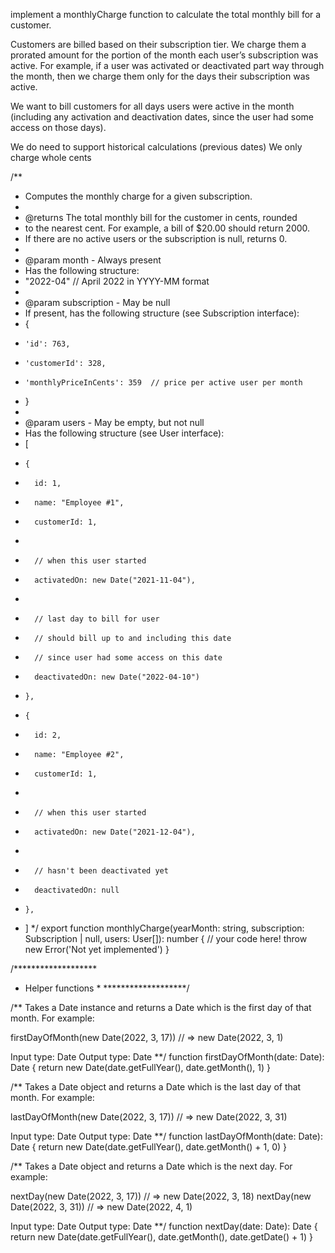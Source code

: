 implement a monthlyCharge function to calculate the total monthly bill for a customer.

Customers are billed based on their subscription tier. We charge them a prorated amount for the portion of the month each user’s subscription was active. For example, if a user was activated or deactivated part way through the month, then we charge them only for the days their subscription was active.

We want to bill customers for all days users were active in the month (including any activation and deactivation dates, since the user had some access on those days).

We do need to support historical calculations (previous dates)
We only charge whole cents


/**
 * Computes the monthly charge for a given subscription.
 *
 * @returns The total monthly bill for the customer in cents, rounded
 * to the nearest cent. For example, a bill of $20.00 should return 2000.
 * If there are no active users or the subscription is null, returns 0.
 *
 * @param month - Always present
 *   Has the following structure:
 *   "2022-04"  // April 2022 in YYYY-MM format
 *
 * @param subscription - May be null
 *   If present, has the following structure (see Subscription interface):
 *   {
 *     'id': 763,
 *     'customerId': 328,
 *     'monthlyPriceInCents': 359  // price per active user per month
 *   }
 *
 * @param users - May be empty, but not null
 *   Has the following structure (see User interface):
 *   [
 *     {
 *       id: 1,
 *       name: "Employee #1",
 *       customerId: 1,
 *  
 *       // when this user started
 *       activatedOn: new Date("2021-11-04"),
 *  
 *       // last day to bill for user
 *       // should bill up to and including this date
 *       // since user had some access on this date
 *       deactivatedOn: new Date("2022-04-10")
 *     },
 *     {
 *       id: 2,
 *       name: "Employee #2",
 *       customerId: 1,
 *  
 *       // when this user started
 *       activatedOn: new Date("2021-12-04"),
 *  
 *       // hasn't been deactivated yet
 *       deactivatedOn: null
 *     },
 *   ]
 */
export function monthlyCharge(yearMonth: string, subscription: Subscription | null, users: User[]): number {
  // your code here!
  throw new Error('Not yet implemented')
}

/*******************
* Helper functions *
*******************/

/**
  Takes a Date instance and returns a Date which is the first day
  of that month. For example:

  firstDayOfMonth(new Date(2022, 3, 17)) // => new Date(2022, 3, 1)

  Input type: Date
  Output type: Date
**/
function firstDayOfMonth(date: Date): Date {
  return new Date(date.getFullYear(), date.getMonth(), 1)
}

/**
  Takes a Date object and returns a Date which is the last day
  of that month. For example:

  lastDayOfMonth(new Date(2022, 3, 17)) // => new Date(2022, 3, 31)

  Input type: Date
  Output type: Date
**/
function lastDayOfMonth(date: Date): Date {
  return new Date(date.getFullYear(), date.getMonth() + 1, 0)
}

/**
  Takes a Date object and returns a Date which is the next day.
  For example:

  nextDay(new Date(2022, 3, 17)) // => new Date(2022, 3, 18)
  nextDay(new Date(2022, 3, 31)) // => new Date(2022, 4, 1)

  Input type: Date
  Output type: Date
**/
function nextDay(date: Date): Date {
  return new Date(date.getFullYear(), date.getMonth(), date.getDate() + 1)
}
